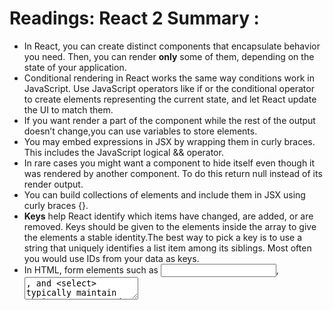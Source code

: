 # Readings: React 2 Summary :
* In React, you can create distinct components that encapsulate behavior you need. Then, you can render **only** some of them, depending on the state of your application.
* Conditional rendering in React works the same way conditions work in JavaScript. Use JavaScript operators like if or the conditional operator to create elements representing the current state, and let React update the UI to match them.
* If you want render a part of the component while the rest of the output doesn’t change,you can use variables to store elements.
* You may embed expressions in JSX by wrapping them in curly braces. This includes the JavaScript logical && operator. 
* In rare cases you might want a component to hide itself even though it was rendered by another component. To do this return null instead of its render output.
* You can build collections of elements and include them in JSX using curly braces {}.
* **Keys** help React identify which items have changed, are added, or are removed. Keys should be given to the elements inside the array to give the elements a stable identity.The best way to pick a key is to use a string that uniquely identifies a list item among its siblings. Most often you would use IDs from your data as keys.
* In HTML, form elements such as <input>, <textarea>, and <select> typically maintain their own state and update it based on user input. In React, mutable state is typically kept in the state property of components, and only updated with setState().We can combine the two by making the React state be the “single source of truth”. Then the React component that renders a form also controls what happens in that form on subsequent user input. An input form element whose value is controlled by React in this way is called a “controlled component”.
* **what happens when you edit an input?** :
  1.  React calls the function specified as onChange on the DOM <input>. In our case, this is the handleChange method in the TemperatureInput component.
  2. The handleChange method in the TemperatureInput component calls this.props.onTemperatureChange() with the new desired value. Its props, including onTemperatureChange, were provided by its parent component, the Calculator.
  3. When it previously rendered, the Calculator had specified that onTemperatureChange of the Celsius TemperatureInput is the Calculator’s handleCelsiusChange method, and onTemperatureChange of the Fahrenheit TemperatureInput is the Calculator’s handleFahrenheitChange method. So either of these two Calculator methods gets called depending on which input we edited.
  4. Inside these methods, the Calculator component asks React to re-render itself by calling this.setState() with the new input value and the current scale of the input we just edited.
  5. React calls the Calculator component’s render method to learn what the UI should look like. The values of both inputs are recomputed based on the current temperature and the active scale. The temperature conversion is performed here.
  6. React calls the render methods of the individual TemperatureInput components with their new props specified by the Calculator. It learns what their UI should look like.
  7. React calls the render method of the BoilingVerdict component, passing the temperature in Celsius as its props.
  8. React DOM updates the DOM with the boiling verdict and to match the desired input values. The input we just edited receives its current value, and the other input is updated to the temperature after conversion.
* React has a powerful composition model, and we recommend using composition instead of inheritance to reuse code between components.
